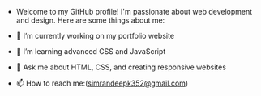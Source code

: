 - Welcome to my GitHub profile! I'm passionate about web development and design. Here are some things about me:

- 🔭 I’m currently working on my portfolio website
- 🌱 I’m learning advanced CSS and JavaScript
- 💬 Ask me about HTML, CSS, and creating responsive websites
- 📫 How to reach me:(simrandeepk352@gmail.com)
<!---
Simrandeepkaur22/Simrandeepkaur22 is a ✨ special ✨ repository because its `README.md` (this file) appears on your GitHub profile.
You can click the Preview link to take a look at your changes.
--->
